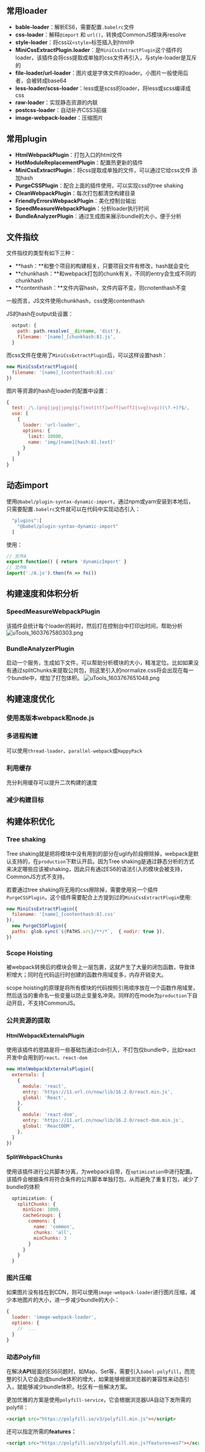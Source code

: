 
## 常用loader


- **bable-loader**：解析ES6，需要配置`.babelrc`文件
- **css-loader**：解释`@import` 和 `url()`，转换成CommonJS模块再resolve
- **style-loader**：将css以`<style>`标签插入到html中
- **MiniCssExtractPlugin.loader**：是`MiniCssExtractPlugin`这个插件的loader，该插件会将css提取成单独的css文件再引入，与style-loader是互斥的
- **file-loader/url-loader**：图片或是字体文件的loader。小图片一般使用后者，会被转成base64
- **less-loader/scss-loader**：less或是scss的loader，将less或scss编译成css
- **raw-loader**：实现静态资源的内联
- **postcss-loader**：自动补齐CSS3前缀
- **image-webpack-loader**：压缩图片



## 常用plugin


- **HtmlWebpackPlugin**：打包入口的html文件
- **HotModuleReplacementPlugin**：配置热更新的插件
- **MiniCssExtractPlugin**：将css提取成单独的文件，可以通过它给css文件 添加hash
- **PurgeCSSPlugin**：配合上面的插件使用，可以实现css的tree shaking
- **CleanWebpackPlugin**：每次打包都清空构建目录
- **FriendlyErrorsWebpackPlugin**：美化控制台输出
- **SpeedMeasureWebpackPlugin**：分析loader执行时间
- **BundleAnalyzerPlugin**：通过生成图来展示bundle的大小，便于分析



## 文件指纹
文件指纹的类型有如下三种：

- **hash：**和整个项目的构建相关，只要项目文件有修改，hash就会变化
- **chunkhash：**和webpack打包的chunk有关，不同的entry会生成不同的chunkhash
- **contenthash：**文件内容hash，文件内容不变，则cnotenthash不变



一般而言，JS文件使用chunkhash，css使用contenthash


JS的hash在output处设置：
```javascript
  output: {
    path: path.resolve(__dirname, 'dist'),
    filename: '[name]_[chunkhash:8].js', 
  }
```
而css文件在使用了`MiniCssExtractPlugin`后，可以这样设置hash：
```javascript
new MiniCssExtractPlugin({
  filename: '[name]_[contenthash:8].css'
})
```
图片等资源的hash在loader的配置中设置：
```javascript
{
  test: /\.(png|jpg|jpeg|gif|eot|ttf|woff|woff2|svg|svgz)(\?.+)?$/,
  use: [
    {
      loader: 'url-loader',
      options: {
        limit: 10000,
        name: 'img/[name][hash:8].[ext]'
      }
    }
  ]
}
```


## 动态import
使用`@babel/plugin-syntax-dynamic-import`，通过npm或yarn安装到本地后，只需要配置`.babelrc`文件就可以在代码中实现动态引入：
```javascript
  "plugins":[
    "@babel/plugin-syntax-dynamic-import"
  ]
```
使用：
```javascript
// 文件A
export function() { return 'dynamicImport' }
// 文件B
import('./A.js').then(fn => fn())
```


## 构建速度和体积分析
### SpeedMeasureWebpackPlugin
该插件会统计每个loader的耗时，然后打在控制台中打印出时间，帮助分析
![uTools_1603767580303.png](https://cdn.nlark.com/yuque/0/2020/png/150492/1603767584036-dfced2f6-c32e-426f-8fcb-9eb8f2a2fe61.png#align=left&display=inline&height=347&margin=%5Bobject%20Object%5D&name=uTools_1603767580303.png&originHeight=720&originWidth=600&size=97812&status=done&style=none&width=289)
### BundleAnalyzerPlugin
启动一个服务，生成如下文件，可以帮助分析模块的大小，精准定位。比如如果没有通过splitChunks来提取公共包，则这里引入的normalize.css将会出现在每一个bundle中，增加了打包体积。
![uTools_1603767651048.png](https://cdn.nlark.com/yuque/0/2020/png/150492/1603767658124-78099899-301f-455c-8b1c-68c571c4583e.png#align=left&display=inline&height=551&margin=%5Bobject%20Object%5D&name=uTools_1603767651048.png&originHeight=1948&originWidth=1916&size=1455284&status=done&style=none&width=542)


## 构建速度优化
### 使用高版本webpack和node.js
### 多进程构建
可以使用`thread-loader`、`parallel-webpack`或`HappyPack`
### 利用缓存
充分利用缓存可以提升二次构建的速度
### 减少构建目标
## 构建体积优化
### Tree shaking
Tree shaking就是把将模块中没有用到的部分在uglify阶段擦除掉，webpack是默认支持的，在`production`下默认开启。因为Tree shaking是通过静态分析的方式来决定哪些应该被shaking，因此只有通过ES6的语法引入的模块会被支持，CommonJS方式不支持。


若要通过tree shaking将无用的css擦除掉，需要使用另一个插件`PurgeCSSPlugin`，这个插件需要配合上方提到过的`MiniCssExtractPlugin`使用:
```javascript
new MiniCssExtractPlugin({
  filename: '[name]_[contenthash:8].css'
}),
  new PurgeCSSPlugin({
  paths: glob.sync(`${PATHS.src}/**/*`,  { nodir: true }),
})
```


### Scope Hoisting
被webpack转换后的模块会带上一层包裹，这就产生了大量的闭包函数，导致体积增大；同时在代码运行时创建的函数作用域变多，内存开销变大。


scope hoisting的原理是将所有模块的代码按照引用顺序放在一个函数作用域里，然后适当的重命名一些变量以防止变量名冲突。同样的在mode为`production`下自动开启，不支持CommonJS。


### 公共资源的提取
#### HtmlWebpackExternalsPlugin
使用该插件的思路是将一些基础包通过cdn引入，不打包仅bundle中，比如react开发中会用到的`react`、`react-dom`
```javascript
new HtmlWebpackExternalsPlugin({
  externals: [
    {
      module: 'react',
      entry: 'https://11.url.cn/now/lib/16.2.0/react.min.js',
      global: 'React',
    },
    {
      module: 'react-dom',
      entry: 'https://11.url.cn/now/lib/16.2.0/react-dom.min.js',
      global: 'ReactDOM',
    },
  ]
})
```
#### SplitWebpackChunks
使用该插件进行公共脚本分离，为webpack自带，在`optimization`中进行配置。该插件会根据条件将符合条件的公共脚本单独打包，从而避免了重复打包，减少了bundle的体积
```javascript
  optimization: {
    splitChunks: {
      minSize: 1000,
      cacheGroups: {
        commons: {
          name: 'common',
          chunks: 'all',
          minChunks: 3
        }
      }
    }
  }
```
### 图片压缩
如果图片没有挂在到CDN，则可以使用`image-webpack-loader`进行图片压缩，减少本地图片的大小，进一步减少bundle的大小：
```javascript
{
  loader: 'image-webpack-loader',
  options: {
    // 	...
  }
}
```
### 动态Polyfill
在解决**API**层面的ES6问题时，如Map、Set等，需要引入`babel-polyfill`，而完整的引入它会造成bundle体积的增大，如果能够根据浏览器的兼容性来动态引入，就能够减少bundle体积，社区有一些解决方案。


更加优雅的方案是使用`polyfill-service`，它会根据浏览器UA自动下发所需的polyfill：
```html
<script src="https://polyfill.io/v3/polyfill.min.js"></script>
```
还可以指定所需的**features：**
```html
<script src="https://polyfill.io/v3/polyfill.min.js?features=es7"></script>
```


